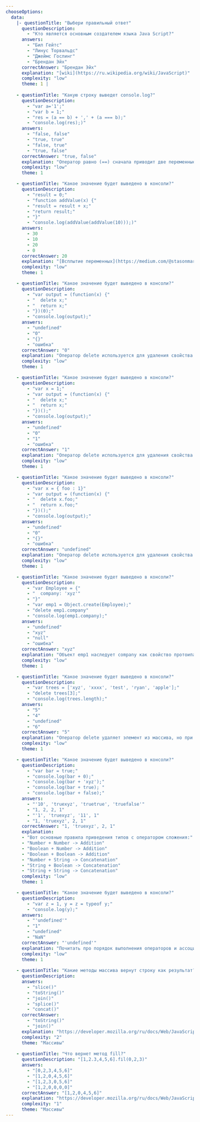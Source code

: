 ```yaml
---
chooseOptions:
  data: 
    |- questionTitle: "Выбери правильный ответ"
      questionDescription: 
        - "Кто является основным создателем языка Java Script?"
      answers: 
        - "Бил Гейтс"
        - "Линус Торвальдс"
        - "Джеймс Гослинг" 
        - "Брендан Эйх"
      correctAnswer: "Брендан Эйх"
      explanation: "[wiki](https://ru.wikipedia.org/wiki/JavaScript)"
      complexity: "low"
      theme: 1 |
   
    - questionTitle: "Какую строку выведет console.log?"
      questionDescription: 
        - "var a='1';"
        - "var b = 1;"
        - "res = (a == b) + ',' + (a === b);"
        - "console.log(res);)"
      answers: 
        - "false, false"
        - "true, true"
        - "false, true" 
        - "true, false"
      correctAnswer: "true, false"
      explanation: "Оператор равно (==) сначала приводит две переменные к числовому типу, а уже потом сраниваются их значения. Оператор строгого равенства (===) сначала проверяет типы переменных, и если они совпадают, то осуществляет сравнивание их значений, иначе возвращается false"
      complexity: "low"
      theme: 1

    - questionTitle: "Какое значение будет выведено в консоли?"
      questionDescription: 
        - "result = 0;"
        - "function addValue(x) {"
        - "result = result + x;"
        - "return result;"
        - "}"
        - "console.log(addValue(addValue(10)));)"
      answers: 
        - 30
        - 10
        - 20 
        - 0
      correctAnswer: 20
      explanation: "[Всплытие переменных](https://medium.com/@stasonmars/%D1%80%D0%B0%D0%B7%D0%B1%D0%B8%D1%80%D0%B0%D0%B5%D0%BC%D1%81%D1%8F-%D1%81-%D0%BF%D0%BE%D0%B4%D0%BD%D1%8F%D1%82%D0%B8%D0%B5%D0%BC-hoisting-%D0%B2-javascript-7d2d27bc51f1)"
      complexity: "low"
      theme: 1

    - questionTitle: "Какое значение будет выведено в консоли?"
      questionDescription: 
        - "var output = (function(x) {"
        - "  delete x;"
        - "  return x;"
        - "})(0);"
        - "console.log(output);"
      answers: 
        - "undefined"
        - "0"
        - "{}" 
        - "ошибка"
      correctAnswer: "0"
      explanation: "Оператор delete используется для удаления свойства из объекта. В данном случае x - это локальная переменная. Оператор delete не влияет на локальные переменные"
      complexity: "low"
      theme: 1

    - questionTitle: "Какое значение будет выведено в консоли?"
      questionDescription: 
        - "var x = 1;"
        - "var output = (function(x) {"
        - "  delete x;"
        - "  return x;"
        - "})();"
        - "console.log(output);"
      answers: 
        - "undefined"
        - "0"
        - "1" 
        - "ошибка"
      correctAnswer: "1"
      explanation: "Оператор delete используется для удаления свойства из объекта. В данном случае x - это глобальная переменная. Оператор delete не влияет на локальные переменные"
      complexity: "low"
      theme: 1

    - questionTitle: "Какое значение будет выведено в консоли?"
      questionDescription: 
        - "var x = { foo : 1}"
        - "var output = (function(x) {"
        - "  delete x.foo;"
        - "  return x.foo;"
        - "})();"
        - "console.log(output);"
      answers: 
        - "undefined"
        - "0"
        - "{}" 
        - "ошибка"
      correctAnswer: "undefined"
      explanation: "Оператор delete используется для удаления свойства из объекта. В данном случае x - это объект, у которого есть свойство foo, и в самовызывающейся функции мы удаляем свойство foo у объекта x. После удаления мы пытаемся сослаться на удалённое свойство foo, что даёт результат undefined"
      complexity: "low"
      theme: 1

    - questionTitle: "Какое значение будет выведено в консоли?"
      questionDescription: 
        - "var Employee = {"
        - "  company: 'xyz'"
        - "}"
        - "var emp1 = Object.create(Employee);"
        - "delete emp1.company"
        - "console.log(emp1.company);"
      answers: 
        - "undefined"
        - "xyz"
        - "null" 
        - "ошибка"
      correctAnswer: "xyz"
      explanation: "Объект emp1 наследует company как свойство протоипа. Оператор delet не удаляет свойства прототипа. Удалить такое свойство можно непосредственно из объекта Employee используя delete Employee.company или удалить из объекта emp1 используя свойство __proto__: delete emp1.__proto__.company"
      complexity: "low"
      theme: 1

    - questionTitle: "Какое значение будет выведено в консоли?"
      questionDescription: 
        - "var trees = ['xyz', 'xxxx', 'test', 'ryan', 'apple'];"
        - "delete trees[3];"
        - "console.log(trees.length);"
      answers: 
        - "5"
        - "4"
        - "undefined" 
        - "6"
      correctAnswer: "5"
      explanation: "Оператор delete удаляет элемент из массива, но при этом не влияет на его длинну"
      complexity: "low"
      theme: 1

    - questionTitle: "Какое значение будет выведено в консоли?"
      questionDescription: 
        - "var bar = true;"
        - "console.log(bar + 0);"
        - "console.log(bar + 'xyz');"
        - "console.log(bar + true); "
        - "console.log(bar + false);"
      answers: 
        - "'10', 'truexyz', 'truetrue', 'truefalse'"
        - "1, 2, 2, 1"
        - "'1', 'truexyz', '11', 1" 
        - "1, 'truexyz', 2, 1"
      correctAnswer: "1, 'truexyz', 2, 1"
      explanation: 
      - "Вот основные правила приведения типов с оператором сложения:"
      - "Number + Number -> Addition"
      - "Boolean + Number -> Addition"
      - "Boolean + Boolean -> Addition"
      - "Number + String -> Concatenation"
      - "String + Boolean -> Concatenation"
      - "String + String -> Concatenation"
      complexity: "low"
      theme: 1

    - questionTitle: "Какое значение будет выведено в консоли?"
      questionDescription: 
        - "var z = 1, y = z = typeof y;"
        - "console.log(y);"
      answers: 
        - "'undefined'"
        - "1"
        - "undefined" 
        - "NaN"
      correctAnswer: "'undefined'"
      explanation: "Почитать про порядок выполнения операторов и ассоциативность на [MDN](https://developer.mozilla.org/ru/docs/Web/JavaScript/Reference/Operators/Operator_Precedence)"
      complexity: "low"
      theme: 1
  
    - questionTitle: "Какие методы массива вернут строку как результат?"
      questionDescription: 
      answers: 
        - "slice()"
        - "toString()"
        - "join()"
        - "splice()"
        - "concat()"
      correctAnswer: 
        - "toString()"
        - "join()"
      explanation: "https://developer.mozilla.org/ru/docs/Web/JavaScript/Reference/Global_Objects/Array"
      complexity: "2"
      theme: "Массивы"
      
    - questionTitle: "Что вернет метод fill?"
      questionDescription: "[1,2.3,4,5,6].fil(0,2,3)" 
      answers: 
        - "[0,2,3,4,5,6]"
        - "[1,2,0,4,5,6]"
        - "[1,2,3,0,5,6]" 
        - "[1,2,0,0,0,0]"
      correctAnswer: "[1,2,0,4,5,6]"
      explanation: "https://developer.mozilla.org/ru/docs/Web/JavaScript/Reference/Global_Objects/Array/fill"
      complexity: "1"
      theme: "Массивы"
---
```

